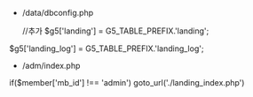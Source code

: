 - /data/dbconfig.php

  //추가
$g5['landing'] = G5_TABLE_PREFIX.'landing';

$g5['landing_log'] = G5_TABLE_PREFIX.'landing_log';

- /adm/index.php

if($member['mb_id'] !== 'admin') goto_url('./landing_index.php')

